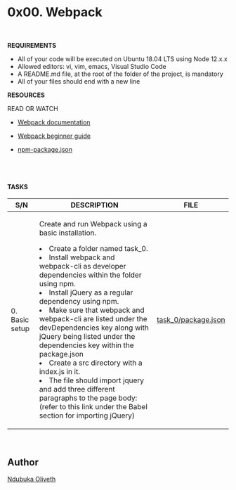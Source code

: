 <h1>0x00. Webpack</h1>
<br>


**REQUIREMENTS**


- All of your code will be executed on Ubuntu 18.04 LTS using Node 12.x.x
- Allowed editors: vi, vim, emacs, Visual Studio Code
- A README.md file, at the root of the folder of the project, is mandatory
- All of your files should end with a new line


**RESOURCES**

READ OR WATCH
- [Webpack documentation](https://webpack.js.org/concepts/)

- [Webpack beginner guide](https://www.sitepoint.com/webpack-beginner-guide/)

- [npm-package.json](https://docs.npmjs.com/cli/v9/configuring-npm/package-json)

<br>
<br>



<h4> TASKS</h4>

| S/N | DESCRIPTION | FILE |
|---- | ----------- | ---- |
|0. Basic setup |<p>Create and run Webpack using a basic installation.<li>Create a folder named task_0.</li><li>Install webpack and webpack-cli as developer dependencies within the folder using npm.</li><li>Install jQuery as a regular dependency using npm.</li><li>Make sure that webpack and webpack-cli are listed under the devDependencies key along with jQuery being listed under the dependencies key within the package.json</li><li>Create a src directory with a index.js in it.</li><li>The file should import jquery and add three different paragraphs to the page body: (refer to this link under the Babel section for importing jQuery)</li></p>|[task_0/package.json](https://github.com/Oliveth96/alx-frontend-for-fun/task_0/package.json)|


<br>
<h2>Author</h2>

[Ndubuka Oliveth](https://github.com/Oliveth96)
